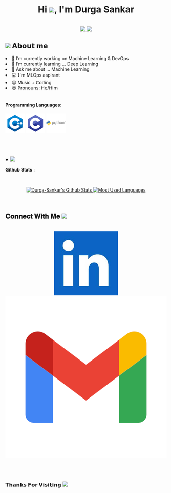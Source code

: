 <h1 align="center">Hi <img src="https://raw.githubusercontent.com/iampavangandhi/iampavangandhi/master/gifs/Hi.gif" width="30px">, I'm Durga Sankar</h1>

 <p align="center"><br/>
   <a href="https://www.linkedin.com/in/durga-sankar-sahoo/">
    <img src="https://img.shields.io/badge/linkedin-durga-blue">
  </a>
  
  <a href="https://www.instagram.com/dr_strange_1210/">
    <img src="https://img.shields.io/badge/instagram-durga-red">
  </a>
</p>

<h2> <img src="https://emoji.gg/assets/emoji/7279-vibecat.gif" width="24"/> 𝗔𝗯𝗼𝘂𝘁 𝗺𝗲 </h2>


<li> 🔭 I’m currently working on Machine Learning & DevOps</li>
<li> 🌱 I’m currently learning ... Deep Learning</li>
<li> 💬 Ask me about ... Machine Learning</li>
<li> 💻 𝖨'𝗆 MLOps aspirant</li>
<li> 😍 Music + 𝖢𝗈𝖽𝗂𝗇𝗀 </li>
<li> 😆 𝖯𝗋𝗈𝗇𝗈𝗎𝗇𝗌: 𝖧𝖾/𝖧𝗂𝗆 </li>

<br/>

<h4>Programming Languages: </h4>
<p align="left">
 <img style="margin: auto;" src="https://raw.githubusercontent.com/sachinverma53121/sachinverma53121/master/icons/cpp.png" alt=cplusplus width="60" height="60"/>
 <img style="margin: auto;" src="https://raw.githubusercontent.com/sachinverma53121/sachinverma53121/master/icons/c.png" alt=c width="60" height="60"/>
 <img style="margin: auto;" src="https://raw.githubusercontent.com/sachinverma53121/sachinverma53121/master/icons/python.png" alt=python width="60" height="60"/>
</p>



</br>


#

<details open="">
<summary>
  <img src="https://media.giphy.com/media/cj87CxfRtrUifF3Ryk/giphy.gif" height="25">
  
  <span> 𝐆𝐢𝐭𝐡𝐮𝐛 𝐒𝐭𝐚𝐭𝐬 : </span>
</summary>
<br>

<p align="center">
  <a href="https://github.com/Durga-Sankar" target="_blank">
    <img width="400em" src="https://github-readme-stats.vercel.app/api?username=Durga-Sankar&show_icons=true&theme=react" alt="Durga-Sankar's Github Stats" />
    <img width="335em" src="https://github-readme-stats.vercel.app/api/top-langs/?username=Durga-Sankar&layout=compact&theme=react" alt="Most Used Languages" />
  </a>
</p>
</details>
<br>

<h2>
  𝐂𝐨𝐧𝐧𝐞𝐜𝐭 𝐖𝐢𝐭𝐡 𝐌𝐞
  <a target="_blank">
    <img src="https://media.tenor.com/images/22f42c11b612b041b4038573dca18a2d/tenor.gif" height="25px" style="max-width:100%;">
  </a>
</h2>

<p align="center">
  <br>
  <a href="https://www.linkedin.com/in/durga-sankar-sahoo/" target="_blank">
    <code><img src="images/images.jpg"/></code>
  </a>
  <a href="mailto: durgasankarsahoo12@gmail.com" target="_blank">
    <code><img src="images/unnamed.png"/></code>
  </a>
</p>
<br/>

#

<h3>𝗧𝗵𝗮𝗻𝗸𝘀 𝗙𝗼𝗿 𝗩𝗶𝘀𝗶𝘁𝗶𝗻𝗴 <img height="40" src="https://emoji.gg/assets/emoji/7333-parrotdance.gif"></h3>

